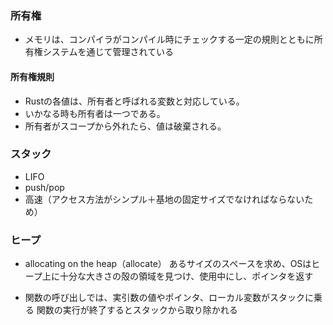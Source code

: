 ### 所有権
- メモリは、コンパイラがコンパイル時にチェックする一定の規則とともに所有権システムを通じて管理されている

#### 所有権規則
- Rustの各値は、所有者と呼ばれる変数と対応している。
- いかなる時も所有者は一つである。
- 所有者がスコープから外れたら、値は破棄される。

### スタック
- LIFO
- push/pop
- 高速（アクセス方法がシンプル＋基地の固定サイズでなければならないため）

### ヒープ
- allocating on the heap（allocate）
あるサイズのスペースを求め、OSはヒープ上に十分な大きさの殻の領域を見つけ、使用中にし、ポインタを返す

- 関数の呼び出しでは、実引数の値やポインタ、ローカル変数がスタックに乗る
関数の実行が終了するとスタックから取り除かれる